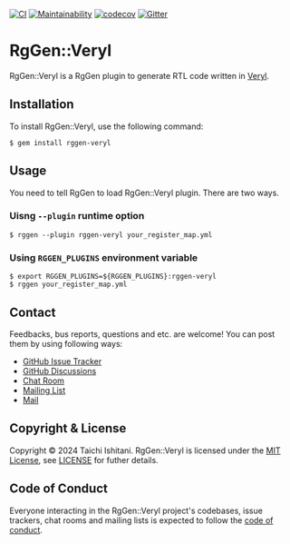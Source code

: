[![CI](https://github.com/rggen/rggen-veryl/actions/workflows/ci.yml/badge.svg)](https://github.com/rggen/rggen-veryl/actions/workflows/ci.yml)
[![Maintainability](https://api.codeclimate.com/v1/badges/1babafbe1df4a1d7414f/maintainability)](https://codeclimate.com/github/rggen/rggen-veryl/maintainability)
[![codecov](https://codecov.io/gh/rggen/rggen-veryl/graph/badge.svg?token=iYlaqhSjat)](https://codecov.io/gh/rggen/rggen-veryl)
[![Gitter](https://badges.gitter.im/rggen/rggen.svg)](https://gitter.im/rggen/rggen?utm_source=badge&utm_medium=badge&utm_campaign=pr-badge)

# RgGen::Veryl

RgGen::Veryl is a RgGen plugin to generate RTL code written in [Veryl](https://veryl-lang.org).

## Installation

To install RgGen::Veryl, use the following command:

```
$ gem install rggen-veryl
```

## Usage

You need to tell RgGen to load RgGen::Veryl plugin. There are two ways.

### Uisng `--plugin` runtime option

```
$ rggen --plugin rggen-veryl your_register_map.yml
```

### Using `RGGEN_PLUGINS` environment variable

```
$ export RGGEN_PLUGINS=${RGGEN_PLUGINS}:rggen-veryl
$ rggen your_register_map.yml
```

## Contact

Feedbacks, bus reports, questions and etc. are welcome! You can post them by using following ways:

* [GitHub Issue Tracker](https://github.com/rggen/rggen/issues)
* [GitHub Discussions](https://github.com/rggen/rggen/discussions)
* [Chat Room](https://gitter.im/rggen/rggen)
* [Mailing List](https://groups.google.com/d/forum/rggen)
* [Mail](mailto:rggen@googlegroups.com)

## Copyright & License

Copyright &copy; 2024 Taichi Ishitani. RgGen::Veryl is licensed under the [MIT License](https://opensource.org/licenses/MIT), see [LICENSE](LICENSE) for futher details.

## Code of Conduct

Everyone interacting in the RgGen::Veryl project's codebases, issue trackers, chat rooms and mailing lists is expected to follow the [code of conduct](https://github.com/[USERNAME]/rggen-veryl/blob/master/CODE_OF_CONDUCT.md).
